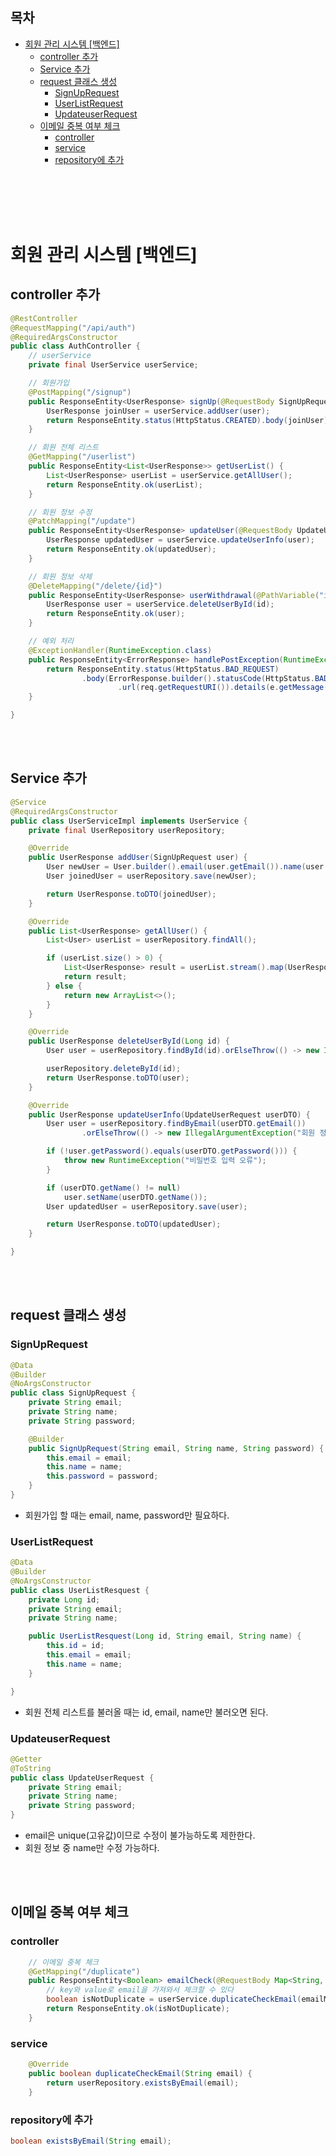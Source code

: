 ## 목차
- [회원 관리 시스템 \[백엔드\]](#회원-관리-시스템-백엔드)
  - [controller 추가](#controller-추가)
  - [Service 추가](#service-추가)
  - [request 클래스 생성](#request-클래스-생성)
    - [SignUpRequest](#signuprequest)
    - [UserListRequest](#userlistrequest)
    - [UpdateuserRequest](#updateuserrequest)
  - [이메일 중복 여부 체크](#이메일-중복-여부-체크)
    - [controller](#controller)
    - [service](#service)
    - [repository에 추가](#repository에-추가)

<br/>
<br/>
<br/>
<br/>

# 회원 관리 시스템 [백엔드]
## controller 추가
```java
@RestController
@RequestMapping("/api/auth")
@RequiredArgsConstructor
public class AuthController {
	// userService
	private final UserService userService;

	// 회원가입
	@PostMapping("/signup")
	public ResponseEntity<UserResponse> signUp(@RequestBody SignUpRequest user) {
		UserResponse joinUser = userService.addUser(user);
		return ResponseEntity.status(HttpStatus.CREATED).body(joinUser);
	}

	// 회원 전체 리스트
	@GetMapping("/userlist")
	public ResponseEntity<List<UserResponse>> getUserList() {
		List<UserResponse> userList = userService.getAllUser();
		return ResponseEntity.ok(userList);
	}

	// 회원 정보 수정
	@PatchMapping("/update")
	public ResponseEntity<UserResponse> updateUser(@RequestBody UpdateUserRequest user) {
		UserResponse updatedUser = userService.updateUserInfo(user);
		return ResponseEntity.ok(updatedUser);
	}

	// 회원 정보 삭제
	@DeleteMapping("/delete/{id}")
	public ResponseEntity<UserResponse> userWithdrawal(@PathVariable("id") Long id) {
		UserResponse user = userService.deleteUserById(id);
		return ResponseEntity.ok(user);
	}

	// 예외 처리
	@ExceptionHandler(RuntimeException.class)
	public ResponseEntity<ErrorResponse> handlePostException(RuntimeException e, HttpServletRequest req) {
		return ResponseEntity.status(HttpStatus.BAD_REQUEST)
				.body(ErrorResponse.builder().statusCode(HttpStatus.BAD_REQUEST.value()).message("유저 관련 에러 발생")
						.url(req.getRequestURI()).details(e.getMessage()).build());
	}

}
```

<br/>
<br/>

## Service 추가
```java
@Service
@RequiredArgsConstructor
public class UserServiceImpl implements UserService {
	private final UserRepository userRepository;

	@Override
	public UserResponse addUser(SignUpRequest user) {
		User newUser = User.builder().email(user.getEmail()).name(user.getName()).password(user.getPassword()).build();
		User joinedUser = userRepository.save(newUser);

		return UserResponse.toDTO(joinedUser);
	}

	@Override
	public List<UserResponse> getAllUser() {
		List<User> userList = userRepository.findAll();

		if (userList.size() > 0) {
			List<UserResponse> result = userList.stream().map(UserResponse::toDTO).toList();
			return result;
		} else {
			return new ArrayList<>();
		}
	}

	@Override
	public UserResponse deleteUserById(Long id) {
		User user = userRepository.findById(id).orElseThrow(() -> new IllegalArgumentException("해당 유저를 찾을 수 없음"));

		userRepository.deleteById(id);
		return UserResponse.toDTO(user);
	}

	@Override
	public UserResponse updateUserInfo(UpdateUserRequest userDTO) {
		User user = userRepository.findByEmail(userDTO.getEmail())
				.orElseThrow(() -> new IllegalArgumentException("회원 정보 조회에 실패했습니다. [없는 이메일]"));

		if (!user.getPassword().equals(userDTO.getPassword())) {
			throw new RuntimeException("비밀번호 입력 오류");
		}

		if (userDTO.getName() != null)
			user.setName(userDTO.getName());
		User updatedUser = userRepository.save(user);

		return UserResponse.toDTO(updatedUser);
	}

}
```

<br/>
<br/>

## request 클래스 생성
### SignUpRequest
```java
@Data
@Builder
@NoArgsConstructor
public class SignUpRequest {
	private String email;
	private String name;
	private String password;

	@Builder
	public SignUpRequest(String email, String name, String password) {
		this.email = email;
		this.name = name;
		this.password = password;
	}
}
```
- 회원가입 할 때는 email, name, password만 필요하다.
### UserListRequest
```java
@Data
@Builder
@NoArgsConstructor
public class UserListResquest {
	private Long id;
	private String email;
	private String name;

	public UserListResquest(Long id, String email, String name) {
		this.id = id;
		this.email = email;
		this.name = name;
	}

}
```
- 회원 전체 리스트를 불러올 때는 id, email, name만 불러오면 된다.
### UpdateuserRequest
```java
@Getter
@ToString
public class UpdateUserRequest {
	private String email;
	private String name;
	private String password;
}
```
- email은 unique(고유값)이므로 수정이 불가능하도록 제한한다.
- 회원 정보 중 name만 수정 가능하다.

<br/>
<br/>

## 이메일 중복 여부 체크
### controller
```java
	// 이메일 중복 체크
	@GetMapping("/duplicate")
	public ResponseEntity<Boolean> emailCheck(@RequestBody Map<String, String> emailMap) {
		// key와 value로 email을 가져와서 체크할 수 있다
		boolean isNotDuplicate = userService.duplicateCheckEmail(emailMap.get("email"));
		return ResponseEntity.ok(isNotDuplicate);
	}
```
### service
```java
	@Override
	public boolean duplicateCheckEmail(String email) {
		return userRepository.existsByEmail(email);
	}
```
### repository에 추가
```java
boolean existsByEmail(String email);
```